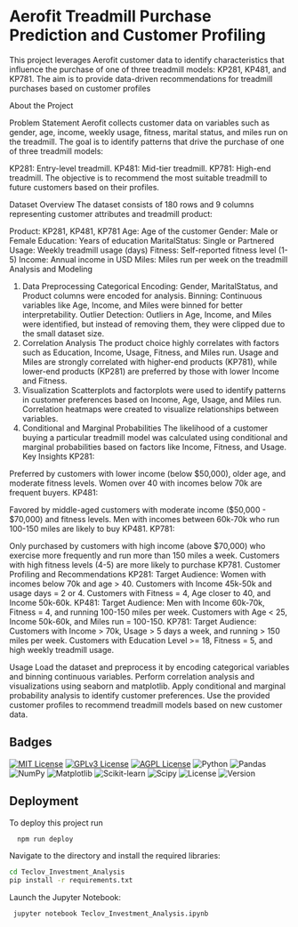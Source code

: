 
# Aerofit Treadmill Purchase Prediction and Customer Profiling

This project leverages Aerofit customer data to identify characteristics that influence the purchase of one of three treadmill models: KP281, KP481, and KP781. The aim is to provide data-driven recommendations for treadmill purchases based on customer profiles

About the Project

Problem Statement
Aerofit collects customer data on variables such as gender, age, income, weekly usage, fitness, marital status, and miles run on the treadmill. The goal is to identify patterns that drive the purchase of one of three treadmill models:

KP281: Entry-level treadmill.
KP481: Mid-tier treadmill.
KP781: High-end treadmill.
The objective is to recommend the most suitable treadmill to future customers based on their profiles.

Dataset Overview
The dataset consists of 180 rows and 9 columns representing customer attributes and treadmill product:

Product: KP281, KP481, KP781
Age: Age of the customer
Gender: Male or Female
Education: Years of education
MaritalStatus: Single or Partnered
Usage: Weekly treadmill usage (days)
Fitness: Self-reported fitness level (1-5)
Income: Annual income in USD
Miles: Miles run per week on the treadmill
Analysis and Modeling
1. Data Preprocessing
Categorical Encoding: Gender, MaritalStatus, and Product columns were encoded for analysis.
Binning: Continuous variables like Age, Income, and Miles were binned for better interpretability.
Outlier Detection: Outliers in Age, Income, and Miles were identified, but instead of removing them, they were clipped due to the small dataset size.
2. Correlation Analysis
The product choice highly correlates with factors such as Education, Income, Usage, Fitness, and Miles run.
Usage and Miles are strongly correlated with higher-end products (KP781), while lower-end products (KP281) are preferred by those with lower Income and Fitness.
3. Visualization
Scatterplots and factorplots were used to identify patterns in customer preferences based on Income, Age, Usage, and Miles run.
Correlation heatmaps were created to visualize relationships between variables.
4. Conditional and Marginal Probabilities
The likelihood of a customer buying a particular treadmill model was calculated using conditional and marginal probabilities based on factors like Income, Fitness, and Usage.
Key Insights
KP281:

Preferred by customers with lower income (below $50,000), older age, and moderate fitness levels.
Women over 40 with incomes below 70k are frequent buyers.
KP481:

Favored by middle-aged customers with moderate income ($50,000 - $70,000) and fitness levels.
Men with incomes between 60k-70k who run 100-150 miles are likely to buy KP481.
KP781:

Only purchased by customers with high income (above $70,000) who exercise more frequently and run more than 150 miles a week.
Customers with high fitness levels (4-5) are more likely to purchase KP781.
Customer Profiling and Recommendations
KP281:
Target Audience:
Women with incomes below 70k and age > 40.
Customers with Income 45k-50k and usage days = 2 or 4.
Customers with Fitness = 4, Age closer to 40, and Income 50k-60k.
KP481:
Target Audience:
Men with Income 60k-70k, Fitness = 4, and running 100-150 miles per week.
Customers with Age < 25, Income 50k-60k, and Miles run = 100-150.
KP781:
Target Audience:
Customers with Income > 70k, Usage > 5 days a week, and running > 150 miles per week.
Customers with Education Level >= 18, Fitness = 5, and high weekly treadmill usage.

Usage
Load the dataset and preprocess it by encoding categorical variables and binning continuous variables.
Perform correlation analysis and visualizations using seaborn and matplotlib.
Apply conditional and marginal probability analysis to identify customer preferences.
Use the provided customer profiles to recommend treadmill models based on new customer data.

## Badges



[![MIT License](https://img.shields.io/badge/License-MIT-green.svg)](https://choosealicense.com/licenses/mit/)
[![GPLv3 License](https://img.shields.io/badge/License-GPL%20v3-yellow.svg)](https://opensource.org/licenses/)
[![AGPL License](https://img.shields.io/badge/license-AGPL-blue.svg)](http://www.gnu.org/licenses/agpl-3.0)
![Python](https://img.shields.io/badge/python-3.8-blue.svg)
![Pandas](https://img.shields.io/badge/pandas-1.2.4-blue.svg)
![NumPy](https://img.shields.io/badge/numpy-1.19.2-orange.svg)
![Matplotlib](https://img.shields.io/badge/matplotlib-3.3.4-orange.svg)
![Scikit-learn](https://img.shields.io/badge/scikit--learn-0.24.2-yellow.svg)
![Scipy](https://img.shields.io/badge/scipy-1.6.0-lightgrey.svg)
![License](https://img.shields.io/badge/license-MIT-blue.svg)
![Version](https://img.shields.io/badge/version-1.0.0-brightgreen.svg)


## Deployment

To deploy this project run

```bash
  npm run deploy
```
Navigate to the directory and install the required libraries:
```bash
cd Teclov_Investment_Analysis
pip install -r requirements.txt
```
Launch the Jupyter Notebook:
```bash
 jupyter notebook Teclov_Investment_Analysis.ipynb







